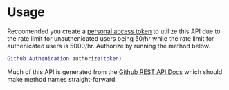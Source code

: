 # Usage

Reccomended you create a [personal access token](https://github.com/settings/tokens/new) to utilize this API due to the rate limit for unauthenicated users being 50/hr while the rate limit for authenicated users is 5000/hr. Authorize by running the method below.
```lua
Github.Authenication.authorize(token)
```

Much of this API is generated from the [Github REST API Docs](https://docs.github.com/en/free-pro-team@latest/rest/reference) which should make method names straight-forward.
